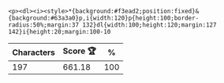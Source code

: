 `<p><dl><i><style>*{background:#f3ead2;position:fixed}&{background:#63a3a0}p,i{width:120}p{height:100;border-radius:50%;margin:37 132}dl{width:100;height:120;margin:127 142}i{height:20;margin:100-10`

| Characters | Score 🏆 | %   |
| ---------- | -------- | --- |
| 197        | 661.18   | 100 |
